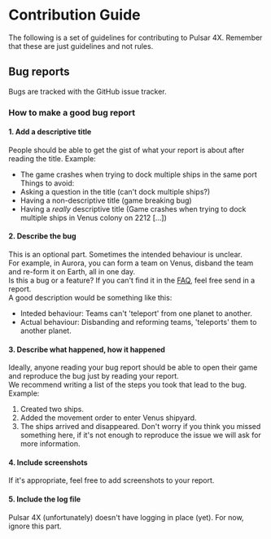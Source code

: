 # Contribution Guide

The following is a set of guidelines for contributing to Pulsar 4X. Remember that these are just guidelines and not rules. 

## Bug reports

Bugs are tracked with the GitHub issue tracker.

### How to make a good bug report

#### 1. Add a descriptive title

People should be able to get the gist of what your report is about after reading the title. 
Example:
 - The game crashes when trying to dock multiple ships in the same port
Things to avoid:
 - Asking a question in the title (can't dock multiple ships?)
 - Having a non-descriptive title (game breaking bug)
 - Having a *really* descriptive title (Game crashes when trying to dock multiple ships in Venus colony on 2212 [...])
 
 #### 2. Describe the bug
 
 This is an optional part. Sometimes the intended behaviour is unclear. <br />
 For example, in Aurora, you can form a team on Venus, disband the team and re-form it on Earth, all in one day. <br />
 Is this a bug or a feature? If you can't find it in the [FAQ](https://github.com/Pulsar4xDevs/Pulsar4x/wiki/FAQ), feel free send in a report. <br />
 A good description would be something like this:
  - Inteded behaviour: Teams can't 'teleport' from one planet to another.
  - Actual behaviour: Disbanding and reforming teams, 'teleports' them to another planet.
 
 #### 3. Describe what happened, how it happened
 
 Ideally, anyone reading your bug report should be able to open their game and reproduce the bug just by reading your report. <br />
 We recommend writing a list of the steps you took that lead to the bug. Example:
  1. Created two ships.
  2. Added the movement order to enter Venus shipyard.
  3. The ships arrived and disappeared.
  Don't worry if you think you missed something here, if it's not enough to reproduce the issue we will ask for more information.
  
  #### 4. Include screenshots
  
  If it's appropriate, feel free to add screenshots to your report.
  
  #### 5. Include the log file
  
  Pulsar 4X (unfortunately) doesn't have logging in place (yet). For now, ignore this part.
 
